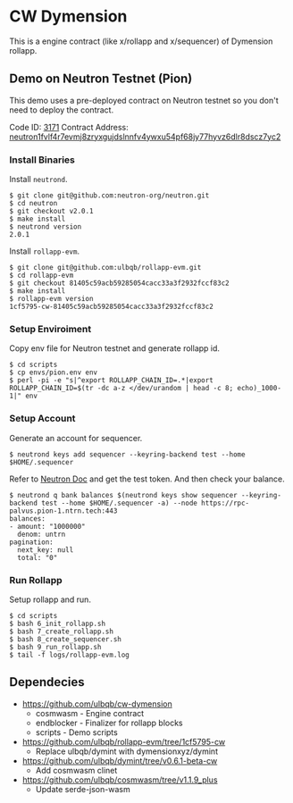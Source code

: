 # CW Dymension

This is a engine contract (like x/rollapp and x/sequencer) of Dymension rollapp.

## Demo on Neutron Testnet (Pion)

This demo uses a pre-deployed contract on Neutron testnet so you don't need to deploy the contract. 

Code ID: [3171](https://neutron.celat.one/pion-1/codes/3171/info)
Contract Address: [neutron1fvlf4r7evmj8zryxgujdslnnfv4ywxu54pf68jy77hyvz6dlr8dscz7yc2](https://neutron.celat.one/pion-1/contracts/neutron1fvlf4r7evmj8zryxgujdslnnfv4ywxu54pf68jy77hyvz6dlr8dscz7yc2)

### Install Binaries

Install `neutrond`.

```shell
$ git clone git@github.com:neutron-org/neutron.git
$ cd neutron
$ git checkout v2.0.1
$ make install
$ neutrond version
2.0.1
```

Install `rollapp-evm`.

```shell
$ git clone git@github.com:ulbqb/rollapp-evm.git
$ cd rollapp-evm
$ git checkout 81405c59acb59285054cacc33a3f2932fccf83c2
$ make install
$ rollapp-evm version
1cf5795-cw-81405c59acb59285054cacc33a3f2932fccf83c2
```

### Setup Enviroiment

Copy env file for Neutron testnet and generate rollapp id.

```shell
$ cd scripts
$ cp envs/pion.env env
$ perl -pi -e "s|^export ROLLAPP_CHAIN_ID=.*|export ROLLAPP_CHAIN_ID=$(tr -dc a-z </dev/urandom | head -c 8; echo)_1000-1|" env
```

### Setup Account

Generate an account for sequencer.

```shell
$ neutrond keys add sequencer --keyring-backend test --home $HOME/.sequencer
```

Refer to [Neutron Doc](https://docs.neutron.org/neutron/faq/#where-is-the-testnet-faucet) and get the test token. And then check your balance.

```shell
$ neutrond q bank balances $(neutrond keys show sequencer --keyring-backend test --home $HOME/.sequencer -a) --node https://rpc-palvus.pion-1.ntrn.tech:443
balances:
- amount: "1000000"
  denom: untrn
pagination:
  next_key: null
  total: "0"
```

### Run Rollapp

Setup rollapp and run.

```shell
$ cd scripts
$ bash 6_init_rollapp.sh
$ bash 7_create_rollapp.sh
$ bash 8_create_sequencer.sh
$ bash 9_run_rollapp.sh
$ tail -f logs/rollapp-evm.log
```

## Dependecies

- https://github.com/ulbqb/cw-dymension
    - cosmwasm - Engine contract
    - endblocker - Finalizer for rollapp blocks
    - scripts - Demo scripts
- https://github.com/ulbqb/rollapp-evm/tree/1cf5795-cw
    - Replace ulbqb/dymint with dymensionxyz/dymint
- https://github.com/ulbqb/dymint/tree/v0.6.1-beta-cw
    - Add cosmwasm clinet
- https://github.com/ulbqb/cosmwasm/tree/v1.1.9_plus
    - Update serde-json-wasm
